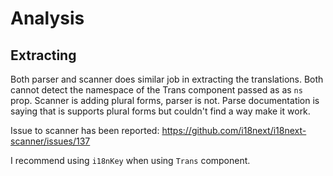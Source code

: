 # Analysis

## Extracting 

Both parser and scanner does similar job in extracting the translations.
Both cannot detect the namespace of the Trans component passed as 
as `ns` prop. Scanner is adding plural forms, parser is not. Parse documentation
is saying that is supports plural forms but couldn't find a way make it work.

Issue to scanner has been reported: https://github.com/i18next/i18next-scanner/issues/137

I recommend using `i18nKey` when using `Trans` component.
